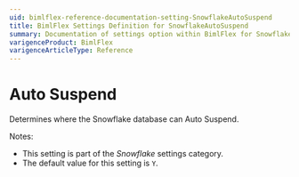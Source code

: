 ```yaml
---
uid: bimlflex-reference-documentation-setting-SnowflakeAutoSuspend
title: BimlFlex Settings Definition for SnowflakeAutoSuspend
summary: Documentation of settings option within BimlFlex for SnowflakeAutoSuspend
varigenceProduct: BimlFlex
varigenceArticleType: Reference
---
```


# Auto Suspend

Determines where the Snowflake database can Auto Suspend.

Notes:

* This setting is part of the *Snowflake* settings category.
* The default value for this setting is `Y`.
